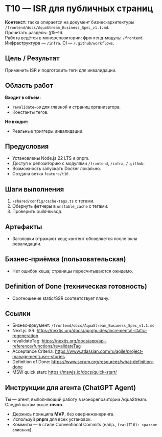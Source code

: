 # T10 — ISR для публичных страниц

**Контекст:** таска опирается на документ бизнес‑архитектуры `/frontend/docs/AquaStream_Business_Spec_v1.1.md`.  
Прочитать разделы: §15–16.  
Работа ведётся в монорепозитории; фронтенд‑модуль: `/frontend`. Инфраструктура — `/infra`. CI — `/.github/workflows`.

## Цель / Результат
Применить ISR и подготовить теги для инвалидации.

## Область работ
**Входит в объём:**
- `revalidate=60` для главной и страниц организатора.
- Константы тегов.

**Не входит:**
- Реальные триггеры инвалидации.

## Предусловия
- Установлены Node.js 22 LTS и pnpm.
- Доступ к репозиторию с модулями `/frontend`, `/infra`, `/.github`.
- Возможность запускать Docker локально.
- Создана ветка `feature/t10`.

## Шаги выполнения
1. `/shared/config/cache-tags.ts` с тегами.
2. Обернуть фетчеры в `unstable_cache` с тегами.
3. Проверить build‑вывод.

## Артефакты
- Заголовки отражают кеш; контент обновляется после окна ревалидации.

## Бизнес‑приёмка (пользовательская)
- Нет ошибок кеша; страницы пересчитываются ожидемо.

## Definition of Done (техническая готовность)
- Соотношение static/SSR соответствует плану.

## Ссылки
- Бизнес‑документ: `/frontend/docs/AquaStream_Business_Spec_v1.1.md`
- Next.js ISR: https://nextjs.org/docs/app/guides/incremental-static-regeneration
- revalidateTag: https://nextjs.org/docs/app/api-reference/functions/revalidateTag
- Acceptance Criteria: https://www.atlassian.com/ru/agile/project-management/user-stories
- Definition of Done: https://www.scrum.org/resources/what-definition-done
- MSW quick start: https://mswjs.io/docs/quick-start/

## Инструкции для агента (ChatGPT Agent)
Ты — агент, выполняющий работу в монорепозитории AquaStream. Следуй шагам выше **точно**.  
- Держись принципа **MVP**, без оверинженеринга.  
- Используй **pnpm** для всех установок.  
- Коммиты — в стиле Conventional Commits (напр., `feat(T10): краткое описание`). 
